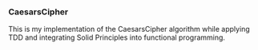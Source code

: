 ### CaesarsCipher

This is my implementation of the CaesarsCipher algorithm while applying TDD and integrating Solid Principles into functional programming.